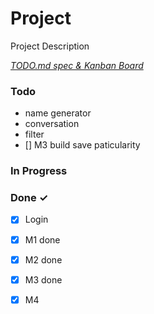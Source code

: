 # Project

Project Description

<em>[TODO.md spec & Kanban Board](https://bit.ly/3fCwKfM)</em>

### Todo

- name generator  
- conversation  
- filter  
- [] M3 build save paticularity  

### In Progress


### Done ✓

- [x] Login  
- [x] M1 done  
- [x] M2 done  
- [x] M3 done  
- [x] M4  

